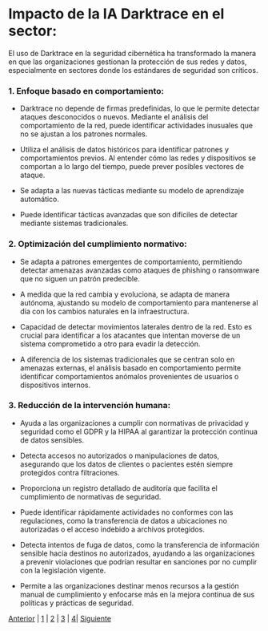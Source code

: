 # Impacto de la IA Darktrace en el sector:
El uso de Darktrace en la seguridad cibernética ha transformado la manera en que las organizaciones gestionan la protección de sus redes y datos, especialmente en sectores donde los estándares de seguridad son críticos.

### 1. Enfoque basado en comportamiento:
* Darktrace no depende de firmas predefinidas, lo que le permite detectar ataques desconocidos o nuevos. Mediante el análisis del comportamiento de la red, puede identificar actividades inusuales que no se ajustan a los patrones normales.

* Utiliza el análisis de datos históricos para identificar patrones y comportamientos previos. Al entender cómo las redes y dispositivos se comportan a lo largo del tiempo, puede prever posibles vectores de ataque.

* Se adapta a las nuevas tácticas mediante su modelo de aprendizaje automático.

* Puede identificar tácticas avanzadas que son difíciles de detectar mediante sistemas tradicionales.

### 2. Optimización del cumplimiento normativo: 
* Se adapta a patrones emergentes de comportamiento, permitiendo detectar amenazas avanzadas como ataques de phishing o ransomware que no siguen un patrón predecible. 

* A medida que la red cambia y evoluciona, se adapta de manera autónoma, ajustando su modelo de comportamiento para mantenerse al día con los cambios naturales en la infraestructura.

* Capacidad de detectar movimientos laterales dentro de la red. Esto es crucial para identificar a los atacantes que intentan moverse de un sistema comprometido a otro para evadir la detección.

* A diferencia de los sistemas tradicionales que se centran solo en amenazas externas, el análisis basado en comportamiento permite identificar comportamientos anómalos provenientes de usuarios o dispositivos internos.

### 3. Reducción de la intervención humana: 
* Ayuda a las organizaciones a cumplir con normativas de privacidad y seguridad como el GDPR y la HIPAA al garantizar la protección continua de datos sensibles.

* Detecta accesos no autorizados o manipulaciones de datos, asegurando que los datos de clientes o pacientes estén siempre protegidos contra filtraciones.

* Proporciona un registro detallado de auditoría que facilita el cumplimiento de normativas de seguridad.

* Puede identificar rápidamente actividades no conformes con las regulaciones, como la transferencia de datos a ubicaciones no autorizadas o el acceso indebido a archivos protegidos.

* Detecta intentos de fuga de datos, como la transferencia de información sensible hacia destinos no autorizados, ayudando a las organizaciones a prevenir violaciones que podrían resultar en sanciones por no cumplir con la legislación vigente.

* Permite a las organizaciones destinar menos recursos a la gestión manual de cumplimiento y enfocarse más en la mejora continua de sus políticas y prácticas de seguridad.

[Anterior](aplicacion2.md) | [1](aplicacion2.md) | [2](impactosector2.md) | [3](impactoambiental2.md) | [4](propuesta2.md)| [Siguiente](impactoambiental2.md)
